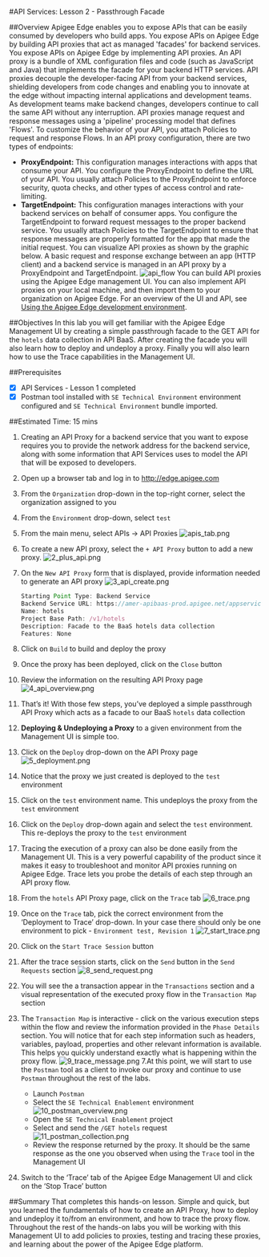 #API Services: Lesson 2 - Passthrough Facade

##Overview
Apigee Edge enables you to expose APIs that can be easily consumed by developers who build apps. You expose APIs on Apigee Edge by building API proxies that act as managed 'facades' for backend services. 
You expose APIs on Apigee Edge by implementing API proxies. An API proxy is a bundle of XML configuration files and code (such as JavaScript and Java) that implements the facade for your backend HTTP services. API proxies decouple the developer-facing API from your backend services, shielding developers from code changes and enabling you to innovate at the edge without impacting internal applications and development teams. As development teams make backend changes, developers continue to call the same API without any interruption.
API proxies manage request and response messages using a 'pipeline' processing model that defines 'Flows'. To customize the behavior of your API, you attach Policies to request and response Flows. 
In an API proxy configuration, there are two types of endpoints: 
* **ProxyEndpoint:** This configuration manages interactions with apps that consume your API. You configure the ProxyEndpoint to define the URL of your API. You usually attach Policies to the ProxyEndpoint to enforce security, quota checks, and other types of access control and rate-limiting.
* **TargetEndpoint:** This configuration manages interactions with your backend services on behalf of consumer apps. You configure the TargetEndpoint to forward request messages to the proper backend service. You usually attach Policies to the TargetEndpoint to ensure that response messages are properly formatted for the app that made the initial request.
You can visualize API proxies as shown by the graphic below. A basic request and response exchange between an app (HTTP client) and a backend service is managed in an API proxy by a ProxyEndpoint and TargetEndpoint. 
![api_flow](./images/1_api_flow.png)
You can build API proxies using the Apigee Edge management UI. You can also implement API proxies on your local machine, and then import them to your organization on Apigee Edge. For an overview of the UI and API, see [Using the Apigee Edge development environment](http://apigee.com/docs/api-services/content/using-apigee-edge-development-environment).

##Objectives
In this lab you will get familiar with the Apigee Edge Management UI by creating a simple passthrough facade to the GET API for the `hotels` data collection in API BaaS. After creating the facade you will also learn how to deploy and undeploy a proxy. Finally you will also learn how to use the Trace capabilities in the Management UI.

##Prerequisites
- [x] API Services - Lesson 1 completed
- [x] Postman tool installed with `SE Technical Environment` environment configured and `SE Technical Environment` bundle imported.

##Estimated Time: 15 mins

1. Creating an API Proxy for a backend service that you want to expose requires you to provide the network address for the backend service, along with some information that API Services uses to model the API that will be exposed to developers.
 1. Open up a browser tab and log in to http://edge.apigee.com
 2. From the `Organization` drop-down in the top-right corner, select the organization assigned to you
 3. From the `Environment` drop-down, select `test`
 4. From the main menu, select APIs → API Proxies
    ![apis_tab.png](./images/2_apis_tab.png)
 5. To create a new API proxy, select the `+ API Proxy` button to add a new proxy.
 	![2_plus_api.png](./images/2_plus_api.png)
 6. On the `New API Proxy` form that is displayed, provide information needed to generate an API proxy
 	![3_api_create.png](./images/3_api_create.png)
 	```javascript
 	Starting Point Type: Backend Service
	Backend Service URL: https://amer-apibaas-prod.apigee.net/appservices/{your-org}/hospitality/hotels
	Name: hotels
	Project Base Path: /v1/hotels
	Description: Facade to the BaaS hotels data collection
	Features: None
	```
 7. Click on `Build` to build and deploy the proxy
 8. Once the proxy has been deployed, click on the `Close` button
 9. Review the information on the resulting API Proxy page
 	![4_api_overview.png](./images/4_api_overview.png)
 10. That’s it! With those few steps, you’ve deployed a simple passthrough API Proxy which acts as a facade to our BaaS `hotels` data collection
2. **Deploying & Undeploying a Proxy** to a given environment from the Management UI is simple too.
 1. Click on the `Deploy` drop-down on the API Proxy page
 	![5_deployment.png](./images/5_deployment.png)
 2. Notice that the proxy we just created is deployed to the `test` environment
 3. Click on the `test` environment name. This undeploys the proxy from the `test` environment
 4. Click on the `Deploy` drop-down again and select the `test` environment. This re-deploys the proxy to the `test` environment
3. Tracing the execution of a proxy can also be done easily from the Management UI. This is a very powerful capability of the product since it makes it easy to troubleshoot and monitor API proxies running on Apigee Edge. Trace lets you probe the details of each step through an API proxy flow. 
 1. From the `hotels` API Proxy page, click on the `Trace` tab
 	![6_trace.png](./images/6_trace.png)
 2. Once on the `Trace` tab, pick the correct environment from the ‘Deployment to Trace’ drop-down. In your case there should only be one environment to pick - `Environment test, Revision 1`
 	![7_start_trace.png](./images/7_start_trace.png)
 3. Click on the `Start Trace Session` button
 4. After the trace session starts, click on the `Send` button in the `Send Requests` section
 	![8_send_request.png](./images/8_send_request.png)
 5. You will see the a transaction appear in the `Transactions` section and a visual representation of the executed proxy flow in the `Transaction Map` section
 6. The `Transaction Map` is interactive - click on the various execution steps within the flow and review the information provided in the `Phase Details` section. You will notice that for each step information such as headers, variables, payload, properties and other relevant information is available. This helps you quickly understand exactly what is happening within the proxy flow.
 	![9_trace_message.png](./images/9_trace_message.png)
 7.At this point, we will start to use the `Postman` tool as a client to invoke our proxy and continue to use `Postman` throughout the rest of the labs. 
    - Launch `Postman`
    - Select the `SE Technical Enablement` environment
   	![10_postman_overview.png](./images/10_postman_overview.png)
    - Open the `SE Technical Enablement` project
    - Select and send the `/GET hotels` request
   	![11_postman_collection.png](./images/11_postman_collection.png)
    - Review the response returned by the proxy. It should be the same response as the one you observed when using the `Trace` tool in the Management UI

 8. Switch to the ‘Trace’ tab of the Apigee Edge Management UI and click on the ‘Stop Trace’ button

##Summary
That completes this hands-on lesson. Simple and quick, but you learned the fundamentals of how to create an API Proxy, how to deploy and undeploy it to/from an environment, and how to trace the proxy flow. Throughout the rest of the hands-on labs you will be working with this Management UI to add policies to proxies, testing and tracing these proxies, and learning about the power of the Apigee Edge platform.








